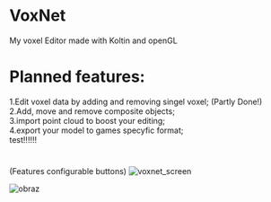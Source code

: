 # VoxNet
My voxel Editor made with Koltin and openGL

# Planned features:
1.Edit voxel data by adding and removing singel voxel; (Partly Done!)<br>
2.Add, move and remove composite objects;<br>
3.import point cloud to boost your editing;<br>
4.export your model to games specyfic format;<br>
test!!!!!!
#

(Features configurable buttons)
![voxnet_screen](https://github.com/Lap-Luck/VoxNet/assets/111698032/65eab71b-3d3a-449d-9527-6319e3164320)



![obraz](https://github.com/Lap-Luck/VoxNet/assets/111698032/ceac48c9-1941-40ac-b443-fd287065100e)

